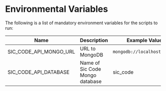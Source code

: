 # Environmental Variables

The following is a list of mandatory environment variables for the scripts to run:

Name                                 | Description                                                               | Example Value
------------------------------------ | ------------------------------------------------------------------------- | ------------------------
SIC_CODE_API_MONGO_URL               | URL to MongoDB                                                            | `mongodb://localhost:27017`
SIC_CODE_API_DATABASE                | Name of Sic Code Mongo database                                           | sic_code
